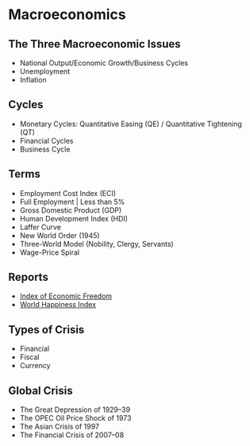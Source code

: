 # Macroeconomics

## The Three Macroeconomic Issues

- National Output/Economic Growth/Business Cycles
- Unemployment
- Inflation

## Cycles

- Monetary Cycles: Quantitative Easing (QE) / Quantitative Tightening (QT)
- Financial Cycles
- Business Cycle

## Terms

- Employment Cost Index (ECI)
- Full Employment | Less than 5%
- Gross Domestic Product (GDP)
- Human Development Index (HDI)
- Laffer Curve
- New World Order (1945)
- Three-World Model (Nobility, Clergy, Servants)
- Wage-Price Spiral

## Reports

- [Index of Economic Freedom](https://heritage.org/index/heatmap)
- [World Happiness Index](https://countryeconomy.com/demography/world-happiness-index)

## Types of Crisis

- Financial
- Fiscal
- Currency

## Global Crisis

- The Great Depression of 1929–39
- The OPEC Oil Price Shock of 1973
- The Asian Crisis of 1997
- The Financial Crisis of 2007–08

<!--
https://worldpopulationreview.com/country-rankings/richest-countries-in-the-world
https://www.gfmag.com/global-data/economic-data/richest-countries-in-the-world
https://www.bls.gov/charts/job-openings-and-labor-turnover/unemp-per-job-opening.htm
-->
